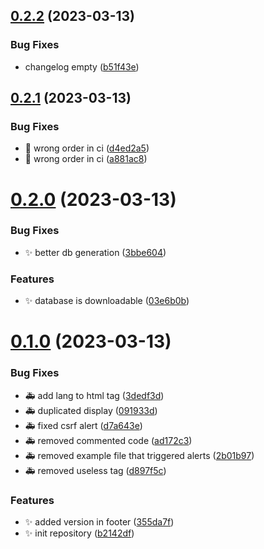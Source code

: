 ## [0.2.2](https://github.com/Wivik/pyp-boy/compare/v0.2.1...v0.2.2) (2023-03-13)


### Bug Fixes

* changelog empty ([b51f43e](https://github.com/Wivik/pyp-boy/commit/b51f43e355d90608d00ff14bfaeae6b816b87ce2))



## [0.2.1](https://github.com/Wivik/pyp-boy/compare/v0.2.0...v0.2.1) (2023-03-13)


### Bug Fixes

* :construction_worker: wrong order in ci ([d4ed2a5](https://github.com/Wivik/pyp-boy/commit/d4ed2a5db3fab2352e75fd54fbe2f19d25705bc1))
* :construction_worker: wrong order in ci ([a881ac8](https://github.com/Wivik/pyp-boy/commit/a881ac85d303a047608bba586e603e262160bb4b))



# [0.2.0](https://github.com/Wivik/pyp-boy/compare/v0.1.0...v0.2.0) (2023-03-13)


### Bug Fixes

* :sparkles: better db generation ([3bbe604](https://github.com/Wivik/pyp-boy/commit/3bbe60442a1be7c815b65a1ba9c736967b587ed8))


### Features

* :sparkles: database is downloadable ([03e6b0b](https://github.com/Wivik/pyp-boy/commit/03e6b0b1ff8391b52e7184748b9103349b8ca8f3))



# [0.1.0](https://github.com/Wivik/pyp-boy/compare/b2142dfc3edaa47deb3ccbb40e5c870e48c856b7...v0.1.0) (2023-03-13)


### Bug Fixes

* :ambulance: add lang to html tag ([3dedf3d](https://github.com/Wivik/pyp-boy/commit/3dedf3d48e55bb86522a6f5d8443c404e7fab7a0))
* :ambulance: duplicated display ([091933d](https://github.com/Wivik/pyp-boy/commit/091933db744b62400d5db2e653deb02080975ad0))
* :ambulance: fixed csrf alert ([d7a643e](https://github.com/Wivik/pyp-boy/commit/d7a643e0ca75cdfe3a09ff054fd8268b6cba2e76))
* :ambulance: removed commented code ([ad172c3](https://github.com/Wivik/pyp-boy/commit/ad172c3f83a194695a3278b9f71c3fdc4ede805c))
* :ambulance: removed example file that triggered alerts ([2b01b97](https://github.com/Wivik/pyp-boy/commit/2b01b9755f72c66be8b667ae8554e6d247aee228))
* :ambulance: removed useless tag ([d897f5c](https://github.com/Wivik/pyp-boy/commit/d897f5c507a5bf83b4ad5ebd944ef54743f1186f))


### Features

* :sparkles: added version in footer ([355da7f](https://github.com/Wivik/pyp-boy/commit/355da7fa0d82f0efa486d663dcfb9d925e2e44ed))
* :sparkles: init repository ([b2142df](https://github.com/Wivik/pyp-boy/commit/b2142dfc3edaa47deb3ccbb40e5c870e48c856b7))



